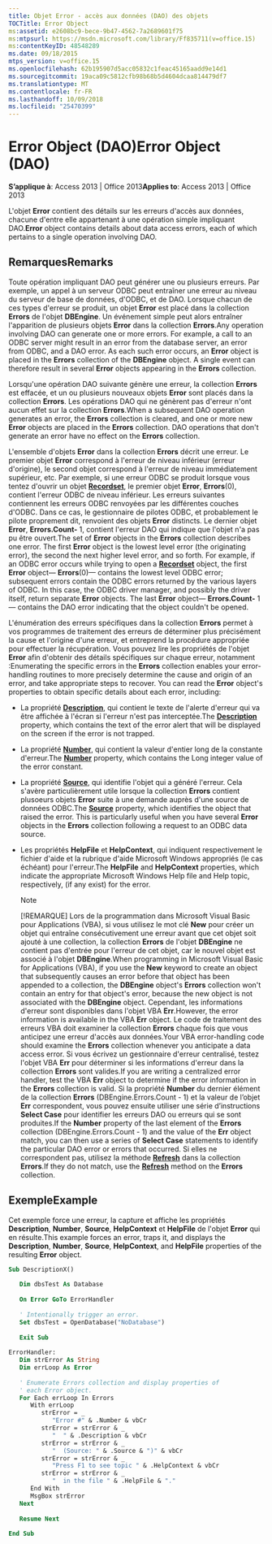 ```yaml
---
title: Objet Error - accès aux données (DAO) des objets
TOCTitle: Error Object
ms:assetid: e2608bc9-bece-9b47-4562-7a2689601f75
ms:mtpsurl: https://msdn.microsoft.com/library/Ff835711(v=office.15)
ms:contentKeyID: 48548289
ms.date: 09/18/2015
mtps_version: v=office.15
ms.openlocfilehash: 62b195907d5acc05832c1feac45165aadd9e14d1
ms.sourcegitcommit: 19aca09c5812cfb98b68b5d4604dcaa814479df7
ms.translationtype: MT
ms.contentlocale: fr-FR
ms.lasthandoff: 10/09/2018
ms.locfileid: "25470399"
---
```

# <a name="error-object-dao"></a><span data-ttu-id="dfbe4-102">Error Object (DAO)</span><span class="sxs-lookup"><span data-stu-id="dfbe4-102">Error Object (DAO)</span></span>


<span data-ttu-id="dfbe4-103">**S’applique à**: Access 2013 | Office 2013</span><span class="sxs-lookup"><span data-stu-id="dfbe4-103">**Applies to**: Access 2013 | Office 2013</span></span>

<span data-ttu-id="dfbe4-104">L'objet **Error** contient des détails sur les erreurs d'accès aux données, chacune d'entre elle appartenant à une opération simple impliquant DAO.</span><span class="sxs-lookup"><span data-stu-id="dfbe4-104">**Error** object contains details about data access errors, each of which pertains to a single operation involving DAO.</span></span>

## <a name="remarks"></a><span data-ttu-id="dfbe4-105">Remarques</span><span class="sxs-lookup"><span data-stu-id="dfbe4-105">Remarks</span></span>

<span data-ttu-id="dfbe4-p101">Toute opération impliquant DAO peut générer une ou plusieurs erreurs. Par exemple, un appel à un serveur ODBC peut entraîner une erreur au niveau du serveur de base de données, d'ODBC, et de DAO. Lorsque chacun de ces types d'erreur se produit, un objet **Error** est placé dans la collection **Errors** de l'objet **DBEngine**. Un événement simple peut alors entraîner l'apparition de plusieurs objets **Error** dans la collection **Errors**.</span><span class="sxs-lookup"><span data-stu-id="dfbe4-p101">Any operation involving DAO can generate one or more errors. For example, a call to an ODBC server might result in an error from the database server, an error from ODBC, and a DAO error. As each such error occurs, an **Error** object is placed in the **Errors** collection of the **DBEngine** object. A single event can therefore result in several **Error** objects appearing in the **Errors** collection.</span></span>

<span data-ttu-id="dfbe4-p102">Lorsqu'une opération DAO suivante génère une erreur, la collection **Errors** est effacée, et un ou plusieurs nouveaux objets **Error** sont placés dans la collection **Errors**. Les opérations DAO qui ne génèrent pas d'erreur n'ont aucun effet sur la collection **Errors**.</span><span class="sxs-lookup"><span data-stu-id="dfbe4-p102">When a subsequent DAO operation generates an error, the **Errors** collection is cleared, and one or more new **Error** objects are placed in the **Errors** collection. DAO operations that don't generate an error have no effect on the **Errors** collection.</span></span>

<span data-ttu-id="dfbe4-p103">L'ensemble d'objets **Error** dans la collection **Errors** décrit une erreur. Le premier objet **Error** correspond à l'erreur de niveau inférieur (erreur d'origine), le second objet correspond à l'erreur de niveau immédiatement supérieur, etc. Par exemple, si une erreur ODBC se produit lorsque vous tentez d'ouvrir un objet **[Recordset](recordset-object-dao.md)**, le premier objet **Error**, **Errors**(0), contient l'erreur ODBC de niveau inférieur. Les erreurs suivantes contiennent les erreurs ODBC renvoyées par les différentes couches d'ODBC. Dans ce cas, le gestionnaire de pilotes ODBC, et probablement le pilote proprement dit, renvoient des objets **Error** distincts. Le dernier objet **Error**, **Errors.Count-** 1, contient l'erreur DAO qui indique que l'objet n'a pas pu être ouvert.</span><span class="sxs-lookup"><span data-stu-id="dfbe4-p103">The set of **Error** objects in the **Errors** collection describes one error. The first **Error** object is the lowest level error (the originating error), the second the next higher level error, and so forth. For example, if an ODBC error occurs while trying to open a **[Recordset](recordset-object-dao.md)** object, the first **Error** object— **Errors**(0)— contains the lowest level ODBC error; subsequent errors contain the ODBC errors returned by the various layers of ODBC. In this case, the ODBC driver manager, and possibly the driver itself, return separate **Error** objects. The last **Error** object— **Errors.Count-** 1— contains the DAO error indicating that the object couldn't be opened.</span></span>

<span data-ttu-id="dfbe4-p104">L'énumération des erreurs spécifiques dans la collection **Errors** permet à vos programmes de traitement des erreurs de déterminer plus précisément la cause et l'origine d'une erreur, et entreprend la procédure appropriée pour effectuer la récupération. Vous pouvez lire les propriétés de l'objet **Error** afin d'obtenir des détails spécifiques sur chaque erreur, notamment :</span><span class="sxs-lookup"><span data-stu-id="dfbe4-p104">Enumerating the specific errors in the **Errors** collection enables your error-handling routines to more precisely determine the cause and origin of an error, and take appropriate steps to recover. You can read the **Error** object's properties to obtain specific details about each error, including:</span></span>

  - <span data-ttu-id="dfbe4-119">La propriété **[Description](error-description-property-dao.md)**, qui contient le texte de l'alerte d'erreur qui va être affichée à l'écran si l'erreur n'est pas interceptée.</span><span class="sxs-lookup"><span data-stu-id="dfbe4-119">The **[Description](error-description-property-dao.md)** property, which contains the text of the error alert that will be displayed on the screen if the error is not trapped.</span></span>

  - <span data-ttu-id="dfbe4-120">La propriété **[Number](error-number-property-dao.md)**, qui contient la valeur d'entier long de la constante d'erreur.</span><span class="sxs-lookup"><span data-stu-id="dfbe4-120">The **[Number](error-number-property-dao.md)** property, which contains the Long integer value of the error constant.</span></span>

  - <span data-ttu-id="dfbe4-p105">La propriété **[Source](error-source-property-dao.md)**, qui identifie l'objet qui a généré l'erreur. Cela s'avère particulièrement utile lorsque la collection **Errors** contient plusoeurs objets **Error** suite à une demande auprès d'une source de données ODBC.</span><span class="sxs-lookup"><span data-stu-id="dfbe4-p105">The **[Source](error-source-property-dao.md)** property, which identifies the object that raised the error. This is particularly useful when you have several **Error** objects in the **Errors** collection following a request to an ODBC data source.</span></span>

  - <span data-ttu-id="dfbe4-123">Les propriétés **HelpFile** et **HelpContext**, qui indiquent respectivement le fichier d'aide et la rubrique d'aide Microsoft Windows appropriés (le cas échéant) pour l'erreur.</span><span class="sxs-lookup"><span data-stu-id="dfbe4-123">The **HelpFile** and **HelpContext** properties, which indicate the appropriate Microsoft Windows Help file and Help topic, respectively, (if any exist) for the error.</span></span>
    

    > [!NOTE]
    > <P><span data-ttu-id="dfbe4-124">[!REMARQUE] Lors de la programmation dans Microsoft Visual Basic pour Applications (VBA), si vous utilisez le mot clé <STRONG>New</STRONG> pour créer un objet qui entraîne consécutivement une erreur avant que cet objet soit ajouté à une collection, la collection <STRONG>Errors</STRONG> de l'objet <STRONG>DBEngine</STRONG> ne contient pas d'entrée pour l'erreur de cet objet, car le nouvel objet est associé à l'objet <STRONG>DBEngine</STRONG>.</span><span class="sxs-lookup"><span data-stu-id="dfbe4-124">When programming in Microsoft Visual Basic for Applications (VBA), if you use the <STRONG>New</STRONG> keyword to create an object that subsequently causes an error before that object has been appended to a collection, the <STRONG>DBEngine</STRONG> object's <STRONG>Errors</STRONG> collection won't contain an entry for that object's error, because the new object is not associated with the <STRONG>DBEngine</STRONG> object.</span></span> <span data-ttu-id="dfbe4-125">Cependant, les informations d'erreur sont disponibles dans l'objet VBA <STRONG>Err</STRONG>.</span><span class="sxs-lookup"><span data-stu-id="dfbe4-125">However, the error information is available in the VBA <STRONG>Err</STRONG> object.</span></span> <span data-ttu-id="dfbe4-126">Le code de traitement des erreurs VBA doit examiner la collection <STRONG>Errors</STRONG> chaque fois que vous anticipez une erreur d'accès aux données.</span><span class="sxs-lookup"><span data-stu-id="dfbe4-126">Your VBA error-handling code should examine the <STRONG>Errors</STRONG> collection whenever you anticipate a data access error.</span></span> <span data-ttu-id="dfbe4-127">Si vous écrivez un gestionnaire d'erreur centralisé, testez l'objet VBA <STRONG>Err</STRONG> pour déterminer si les informations d'erreur dans la collection <STRONG>Errors</STRONG> sont valides.</span><span class="sxs-lookup"><span data-stu-id="dfbe4-127">If you are writing a centralized error handler, test the VBA <STRONG>Err</STRONG> object to determine if the error information in the <STRONG>Errors</STRONG> collection is valid.</span></span> <span data-ttu-id="dfbe4-128">Si la propriété <STRONG>Number</STRONG> du dernier élément de la collection <STRONG>Errors</STRONG> (DBEngine.Errors.Count - 1) et la valeur de l’objet <STRONG>Err</STRONG> correspondent, vous pouvez ensuite utiliser une série d’instructions <STRONG>Select Case</STRONG> pour identifier les erreurs DAO ou erreurs qui se sont produites.</span><span class="sxs-lookup"><span data-stu-id="dfbe4-128">If the <STRONG>Number</STRONG> property of the last element of the <STRONG>Errors</STRONG> collection (DBEngine.Errors.Count - 1) and the value of the <STRONG>Err</STRONG> object match, you can then use a series of <STRONG>Select Case</STRONG> statements to identify the particular DAO error or errors that occurred.</span></span> <span data-ttu-id="dfbe4-129">Si elles ne correspondent pas, utilisez la méthode <STRONG><A href="errors-refresh-method-dao.md">Refresh</A></STRONG> dans la collection <STRONG>Errors</STRONG>.</span><span class="sxs-lookup"><span data-stu-id="dfbe4-129">If they do not match, use the <STRONG><A href="errors-refresh-method-dao.md">Refresh</A></STRONG> method on the <STRONG>Errors</STRONG> collection.</span></span></P>



## <a name="example"></a><span data-ttu-id="dfbe4-130">Exemple</span><span class="sxs-lookup"><span data-stu-id="dfbe4-130">Example</span></span>

<span data-ttu-id="dfbe4-131">Cet exemple force une erreur, la capture et affiche les propriétés **Description**, **Number**, **Source**, **HelpContext** et **HelpFile** de l'objet **Error** qui en résulte.</span><span class="sxs-lookup"><span data-stu-id="dfbe4-131">This example forces an error, traps it, and displays the **Description**, **Number**, **Source**, **HelpContext**, and **HelpFile** properties of the resulting **Error** object.</span></span>

```vb 
Sub DescriptionX() 
 
   Dim dbsTest As Database 
 
   On Error GoTo ErrorHandler 
 
   ' Intentionally trigger an error. 
   Set dbsTest = OpenDatabase("NoDatabase") 
 
   Exit Sub 
 
ErrorHandler: 
   Dim strError As String 
   Dim errLoop As Error 
 
   ' Enumerate Errors collection and display properties of  
   ' each Error object. 
   For Each errLoop In Errors 
      With errLoop 
         strError = _ 
            "Error #" & .Number & vbCr 
         strError = strError & _ 
            "  " & .Description & vbCr 
         strError = strError & _ 
            "  (Source: " & .Source & ")" & vbCr 
         strError = strError & _ 
            "Press F1 to see topic " & .HelpContext & vbCr 
         strError = strError & _ 
            "  in the file " & .HelpFile & "." 
      End With 
      MsgBox strError 
   Next 
 
   Resume Next 
 
End Sub 
 
```

